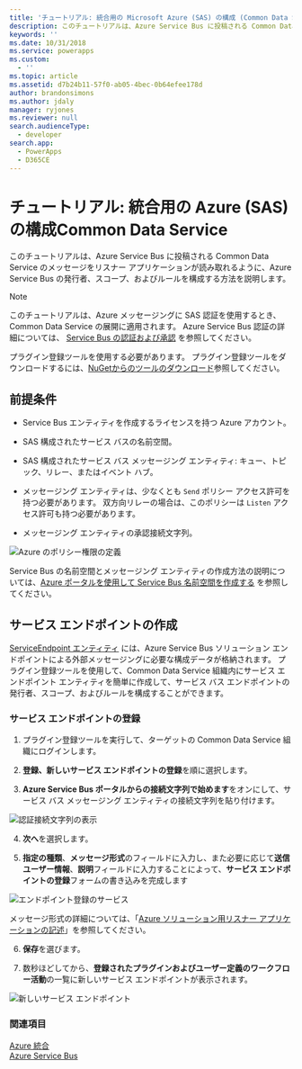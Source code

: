 ```yaml
---
title: 'チュートリアル: 統合用の Microsoft Azure (SAS) の構成 (Common Data Service)| Microsoft Docs'
description: このチュートリアルは、Azure Service Bus に投稿される Common Data Service のメッセージをリスナー アプリケーションが読み取れるように、Azure Service Bus の発行者、スコープ、およびルールを構成する方法を説明します。
keywords: ''
ms.date: 10/31/2018
ms.service: powerapps
ms.custom:
  - ''
ms.topic: article
ms.assetid: d7b24b11-57f0-ab05-4bec-0b64efee178d
author: brandonsimons
ms.author: jdaly
manager: ryjones
ms.reviewer: null
search.audienceType:
  - developer
search.app:
  - PowerApps
  - D365CE
---
```


# <a name="tutorial-configure-azure-sas-for-integration-with-common-data-service"></a>チュートリアル: 統合用の Azure (SAS) の構成Common Data Service

<!-- https://docs.microsoft.com/dynamics365/customer-engagement/developer/walkthrough-configure-azure-sas-integration -->

このチュートリアルは、Azure Service Bus に投稿される Common Data Service のメッセージをリスナー アプリケーションが読み取れるように、Azure Service Bus の発行者、スコープ、およびルールを構成する方法を説明します。  
  
> [!NOTE]
>  このチュートリアルは、Azure メッセージングに SAS 認証を使用するとき、Common Data Service の展開に適用されます。 Azure Service Bus 認証の詳細については、 [Service Bus の認証および承認](https://azure.microsoft.com/documentation/articles/service-bus-authentication-and-authorization/) を参照してください。  
>   
> プラグイン登録ツールを使用する必要があります。 プラグイン登録ツールをダウンロードするには、[NuGetからのツールのダウンロード](download-tools-NuGet.md)参照してください。
  
## <a name="prerequisites"></a>前提条件  
  
-   Service Bus エンティティを作成するライセンスを持つ Azure アカウント。
  
-   SAS 構成されたサービス バスの名前空間。
  
-   SAS 構成されたサービス バス メッセージング エンティティ: キュー、トピック、リレー、またはイベント ハブ。
  
-   メッセージング エンティティは、少なくとも `Send` ポリシー アクセス許可を持つ必要があります。 双方向リレーの場合は、このポリシーは `Listen` アクセス許可も持つ必要があります。  
-  メッセージング エンティティの承認接続文字列。 
  
 ![Azure のポリシー権限の定義](media/policy-permissions.png "Azure のポリシー権限の定義")  
  
 Service Bus の名前空間とメッセージング エンティティの作成方法の説明については、[Azure ポータルを使用して Service Bus 名前空間を作成する](/azure/service-bus-messaging/service-bus-create-namespace-portal) を参照してください。  
  
## <a name="create-a-service-endpoint"></a>サービス エンドポイントの作成

[ServiceEndpoint エンティティ](reference/entities/serviceendpoint.md) には、Azure Service Bus ソリューション エンドポイントによる外部メッセージングに必要な構成データが格納されます。 プラグイン登録ツールを使用して、Common Data Service 組織内にサービス エンドポイント エンティティを簡単に作成して、サービス バス エンドポイントの発行者、スコープ、およびルールを構成することができます。
  
### <a name="register-a-service-endpoint"></a>サービス エンドポイントの登録  
  
1.  プラグイン登録ツールを実行して、ターゲットの Common Data Service 組織にログインします。  
  
2.  **登録、新しいサービス エンドポイントの登録**を順に選択します。  
  
3.  **Azure Service Bus ポータルからの接続文字列で始めます**をオンにして、サービス バス メッセージング エンティティの接続文字列を貼り付けます。  
  
 ![認証接続文字列の表示](media/sas-connection-string.PNG "認証接続文字列の表示")  
  
4.  **次へ**を選択します。  
  
5.  **指定の種類**、**メッセージ形式**のフィールドに入力し、また必要に応じて**送信ユーザー情報**、**説明**フィールドに入力することによって、**サービス エンドポイントの登録**フォームの書き込みを完成します  
  
 ![エンドポイント登録のサービス](media/service-endpoint-registration.PNG "エンドポイント登録のサービス")  
  
   メッセージ形式の詳細については、「[Azure ソリューション用リスナー アプリケーションの記述](write-listener-application-azure-solution.md)」を参照してください。  
  
6.  **保存**を選びます。  
  
7.  数秒ほどしてから、**登録されたプラグインおよびユーザー定義のワークフロー活動**の一覧に新しいサービス エンドポイントが表示されます。  
  
 ![新しいサービス エンドポイント](media/new-service-endpoint.PNG "新しいサービス エンドポイント")  
  
### <a name="see-also"></a>関連項目

[Azure 統合](azure-integration.md)<br />
[Azure Service Bus](/azure/service-bus-messaging/service-bus-fundamentals-hybrid-solutions.md)
